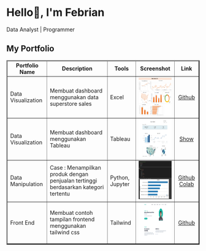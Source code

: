 # <strong>Hello👋, I'm Febrian</strong>
<p> Data Analyst | Programmer </p>

## <summary><strong>My Portfolio</strong></summary>
<table border=2>
  <thead>
    <tr align="center">
      <td><strong>Portfolio Name</strong></td>
      <td><strong>Description</strong></td>
      <td><strong>Tools</strong></td>
      <td><strong>Screenshot</strong></td>
      <td><strong>Link</strong></td>
    </tr>
  </thead>
  <tbody>
    <tr>
      <td>Data Visualization</td>
      <td>Membuat dashboard menggunakan data superstore sales</td>
      <td>Excel</td>
      <td align="center"><img src="https://github.com/febrianfauzi/MyPortfolio/blob/main/Screenshot/Superstore-data.png" width=120 height=100></td>
      <td align="center"><a href="https://github.com/febrianfauzi/MyPortfolio/blob/main/Files/superstore_data.xlsx">Github</td>
    </tr>
    <tr>
      <td>Data Visualization</td>
      <td>Membuat dashboard menggunakan Tableau</td>
      <td>Tableau</td>
      <td align="center"><img src="https://github.com/febrianfauzi/MyPortfolio/blob/main/Screenshot/Screenshot%202024-10-17%20173824.png" width=120 height=100></td>
      <td align="center"><a href="https://public.tableau.com/views/Superstore_17291612356780/Dashboard1?:language=en-US&publish=yes&:sid=&:redirect=auth&:display_count=n&:origin=viz_share_link">Show</td>
    </tr>
    <tr>
      <td>Data Manipulation</td>
      <td>Case : Menampilkan produk dengan penjualan tertinggi berdasarkan kategori tertentu</td>
      <td>Python, Jupyter</td>
      <td align="center"><img src="https://github.com/febrianfauzi/MyPortfolio/blob/main/Screenshot/Screenshot%202024-10-16%20140116.png" width=120 height=100></td>
      <td align="center">
        <a href="https://github.com/febrianfauzi/MyPortfolio/blob/main/Python/Data%20Manipulation/Case1/data_manipulation_case1.ipynb">Github
        <a href="https://colab.research.google.com/drive/1FT95nAaPXaruqvmWKAsRY8IILsKZziPX">Colab
      </td>
    </tr>
    <tr>
      <td>Front End</td>
      <td>Membuat contoh tampilan frontend menggunakan tailwind css</td>
      <td>Tailwind</td>
      <td align="center"><img src="https://github.com/febrianfauzi/MyPortfolio/blob/main/Screenshot/Tailwind.png" width=150 height=100></td>
      <td align="center"><a href="https://github.com/febrianfauzi/portfolio-tailwind-css">Github</td>
    </tr>
  </tbody>
</table>
